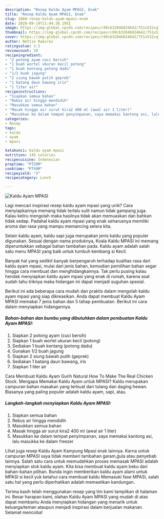 ```yaml
---
description: "Resep Kaldu Ayam MPASI, Enak"
title: "Resep Kaldu Ayam MPASI, Enak"
slug: 1860-resep-kaldu-ayam-mpasi-enak
date: 2020-09-14T11:44:30.195Z
image: https://img-global.cpcdn.com/recipes/c99cb3284b024642/751x532cq70/kaldu-ayam-mpasi-foto-resep-utama.jpg
thumbnail: https://img-global.cpcdn.com/recipes/c99cb3284b024642/751x532cq70/kaldu-ayam-mpasi-foto-resep-utama.jpg
cover: https://img-global.cpcdn.com/recipes/c99cb3284b024642/751x532cq70/kaldu-ayam-mpasi-foto-resep-utama.jpg
author: Nettie Ramirez
ratingvalue: 3.5
reviewcount: 10
recipeingredient:
- "2 potong ayam cuci bersih"
- "1 buah wortel ukuran kecil potong"
- "1 buah kentang potong dadu"
- "1/2 buah jagung"
- "2 siung bawah putih geprek"
- "1 batang daun bawang iris"
- "1 liter air"
recipeinstructions:
- "Siapkan semua bahan"
- "Rebus air hingga mendidih"
- "Masukkan semua bahan"
- "Masak hingga air surut kira2 400 ml (awal air 1 liter)"
- "Masukkan ke dalam tempat penyimpanan, saya memakai kantong asi, lalu masukka ke dalam freezer"
categories:
- Resep
tags:
- kaldu
- ayam
- mpasi

katakunci: kaldu ayam mpasi 
nutrition: 145 calories
recipecuisine: Indonesian
preptime: "PT29M"
cooktime: "PT49M"
recipeyield: "3"
recipecategory: Lunch

---
```



![Kaldu Ayam MPASI](https://img-global.cpcdn.com/recipes/c99cb3284b024642/751x532cq70/kaldu-ayam-mpasi-foto-resep-utama.jpg)

Lagi mencari inspirasi resep kaldu ayam mpasi yang unik? Cara menyiapkannya memang tidak terlalu sulit namun tidak gampang juga. Kalau keliru mengolah maka hasilnya tidak akan memuaskan dan bahkan tidak sedap. Padahal kaldu ayam mpasi yang enak seharusnya memiliki aroma dan rasa yang mampu memancing selera kita.

Selain kaldu ayam, kaldu sapi juga merupakan jenis kaldu yang populer digunakan. Sesuai dengan nama produknya, Koala Kaldu MPASI ini memang diperuntukkan sebagai bahan tambahan pada. Kaldu ayam adalah salah satu menu MPASI yang baik untuk tumbuh kembang si Kecil.

Banyak hal yang sedikit banyak berpengaruh terhadap kualitas rasa dari kaldu ayam mpasi, mulai dari jenis bahan, kemudian pemilihan bahan segar hingga cara membuat dan menghidangkannya. Tak perlu pusing kalau hendak menyiapkan kaldu ayam mpasi yang enak di rumah, karena asal sudah tahu triknya maka hidangan ini dapat menjadi suguhan spesial.


Berikut ini ada beberapa cara mudah dan praktis dalam mengolah kaldu ayam mpasi yang siap dikreasikan. Anda dapat membuat Kaldu Ayam MPASI memakai 7 jenis bahan dan 5 tahap pembuatan. Berikut ini cara dalam menyiapkan hidangannya.

<!--inarticleads1-->

##### Bahan-bahan dan bumbu yang dibutuhkan dalam pembuatan Kaldu Ayam MPASI:

1. Siapkan 2 potong ayam (cuci bersih)
1. Siapkan 1 buah wortel ukuran kecil (potong)
1. Sediakan 1 buah kentang (potong dadu)
1. Gunakan 1/2 buah jagung
1. Siapkan 2 siung bawah putih (geprek)
1. Sediakan 1 batang daun bawang, iris
1. Siapkan 1 liter air


Cara Membuat Kaldu Ayam Gurih Natural How To Make The Real Chicken Stock. Mengapa Memakai Kaldu Ayam untuk MPASI? Kaldu merupakan campuran bahan masakan yang terbuat dari tulang dan daging hewan. Biasanya yang paling populer adalah kaldu ayam, sapi, atau. 

<!--inarticleads2-->

##### Langkah-langkah menyiapkan Kaldu Ayam MPASI:

1. Siapkan semua bahan
1. Rebus air hingga mendidih
1. Masukkan semua bahan
1. Masak hingga air surut kira2 400 ml (awal air 1 liter)
1. Masukkan ke dalam tempat penyimpanan, saya memakai kantong asi, lalu masukka ke dalam freezer


Lihat juga resep Kaldu Ayam Kampung Mpasi enak lainnya. Karna untuk campuran MPASI saya tidak memberi tambahan garam,gula atau penyebab lainnya. Salah satu cara untuk memudahkan proses memasak MPASI adalah menyiapkan stok kaldu ayam. Kita bisa membuat kaldu ayam beku dari bahan-bahan pilihan. Bunda ingin memberikan kaldu ayam alami untuk MPASI si kecil yuk ketahui cara membuat kaldu Memasuki fase MPASI, salah satu hal yang perlu diperhatikan adalah memastikan kandungan. 

Terima kasih telah menggunakan resep yang tim kami tampilkan di halaman ini. Besar harapan kami, olahan Kaldu Ayam MPASI yang mudah di atas dapat membantu Anda menyiapkan hidangan yang menarik untuk keluarga/teman ataupun menjadi inspirasi dalam berjualan makanan. Selamat mencoba!
